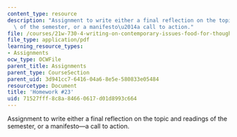 ```yaml
---
content_type: resource
description: "Assignment to write either a final reflection on the topic and readings\
  \ of the semester, or a manifesto\u2014a call to action."
file: /courses/21w-730-4-writing-on-contemporary-issues-food-for-thought-writing-and-reading-about-the-cultures-of-food-fall-2008/71527fff8c8a84660617d01d8993c664_essay_4.pdf
file_type: application/pdf
learning_resource_types:
- Assignments
ocw_type: OCWFile
parent_title: Assignments
parent_type: CourseSection
parent_uid: 3d941cc7-6416-04a6-8e5e-580833e05484
resourcetype: Document
title: 'Homework #23'
uid: 71527fff-8c8a-8466-0617-d01d8993c664
---
```

Assignment to write either a final reflection on the topic and readings of the semester, or a manifesto—a call to action.

